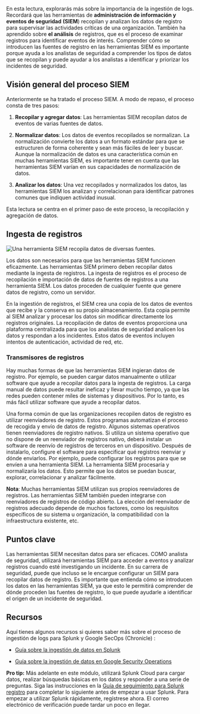 
En esta lectura, explorarás más sobre la importancia de la ingestión de logs. Recordará que las herramientas de **administración de información y eventos de seguridad** **(SIEM**) recopilan y analizan los datos de registro para supervisar las actividades críticas de una organización. También ha aprendido sobre **el análisis** de registros, que es el proceso de examinar registros para identificar eventos de interés. Comprender cómo se introducen las fuentes de registro en las herramientas SIEM es importante porque ayuda a los analistas de seguridad a comprender los tipos de datos que se recopilan y puede ayudar a los analistas a identificar y priorizar los incidentes de seguridad.

## Visión general del proceso SIEM

Anteriormente se ha tratado el proceso SIEM. A modo de repaso, el proceso consta de tres pasos:

1. **Recopilar y agregar datos**: Las herramientas SIEM recopilan datos de eventos de varias fuentes de datos.
    
2. **Normalizar datos**: Los datos de eventos recopilados se normalizan. La normalización convierte los datos a un formato estándar para que se estructuren de forma coherente y sean más fáciles de leer y buscar. Aunque la normalización de datos es una característica común en muchas herramientas SIEM, es importante tener en cuenta que las herramientas SIEM varían en sus capacidades de normalización de datos.
    
3. **Analizar los datos**: Una vez recopilados y normalizados los datos, las herramientas SIEM los analizan y correlacionan para identificar patrones comunes que indiquen actividad inusual.
    

Esta lectura se centra en el primer paso de este proceso, la recopilación y agregación de datos.

## Ingesta de registros

![Una herramienta SIEM recopila datos de diversas fuentes.](https://d3c33hcgiwev3.cloudfront.net/imageAssetProxy.v1/1ZNypyZJSb6t2dDK8jAs5g_f0331b912c2d4f949734e4325c1928f1_0smyScQN7exeZjonfdPMzR89GB4iKifMP0ou7I4vtfCsmAC8R-idy_3aVUbkopt7P918eo8EJ6CpRGT4ta25LYlfh0Rkr6L8bt5OGYuixWDR5Qrsq1oPf9F8Hxq9SoXoTGb-mRQ7mukPY21rLvQXtNa3BkSnQ9TgnPqz5neROFGNrg0GkYvUr_64MLKj?expiry=1761350400000&hmac=9xk7eOBa0U2OM8hDw5hvOD8Ucn4P-vdEE-riYe1NYFM)

Los datos son necesarios para que las herramientas SIEM funcionen eficazmente. Las herramientas SIEM primero deben recopilar datos mediante la ingesta de registros. La ingesta de registros es el proceso de recopilación e importación de datos de fuentes de registros a una herramienta SIEM. Los datos proceden de cualquier fuente que genere datos de registro, como un servidor.

En la ingestión de registros, el SIEM crea una copia de los datos de eventos que recibe y la conserva en su propio almacenamiento. Esta copia permite al SIEM analizar y procesar los datos sin modificar directamente los registros originales. La recopilación de datos de eventos proporciona una plataforma centralizada para que los analistas de seguridad analicen los datos y respondan a los incidentes. Estos datos de eventos incluyen intentos de autenticación, actividad de red, etc.

### Transmisores de registros

Hay muchas formas de que las herramientas SIEM ingieran datos de registro. Por ejemplo, se pueden cargar datos manualmente o utilizar software que ayude a recopilar datos para la ingesta de registros. La carga manual de datos puede resultar ineficaz y llevar mucho tiempo, ya que las redes pueden contener miles de sistemas y dispositivos. Por lo tanto, es más fácil utilizar software que ayude a recopilar datos.

Una forma común de que las organizaciones recopilen datos de registro es utilizar reenviadores de registro. Estos programas automatizan el proceso de recogida y envío de datos de registro. Algunos sistemas operativos tienen reenviadores de registro nativos. Si utiliza un sistema operativo que no dispone de un reenviador de registros nativo, deberá instalar un software de reenvío de registros de terceros en un dispositivo. Después de instalarlo, configure el software para especificar qué registros reenviar y dónde enviarlos. Por ejemplo, puede configurar los registros para que se envíen a una herramienta SIEM. La herramienta SIEM procesaría y normalizaría los datos. Esto permite que los datos se puedan buscar, explorar, correlacionar y analizar fácilmente.

**Nota**: Muchas herramientas SIEM utilizan sus propios reenviadores de registros. Las herramientas SIEM también pueden integrarse con reenviadores de registros de código abierto. La elección del reenviador de registros adecuado depende de muchos factores, como los requisitos específicos de su sistema u organización, la compatibilidad con la infraestructura existente, etc.

## Puntos clave

Las herramientas SIEM necesitan datos para ser eficaces. COMO analista de seguridad, utilizará herramientas SIEM para acceder a eventos y analizar registros cuando esté investigando un incidente. En su carrera de seguridad, puede que incluso se le encargue configurar un SIEM para recopilar datos de registro. Es importante que entienda cómo se introducen los datos en las herramientas SIEM, ya que esto le permitirá comprender de dónde proceden las fuentes de registro, lo que puede ayudarle a identificar el origen de un incidente de seguridad.

## Recursos

Aquí tienes algunos recursos si quieres saber más sobre el proceso de ingestión de logs para Splunk y Google SecOps (Chronicle) :

- [Guía sobre la ingestión de datos en Splunk](https://docs.splunk.com/Documentation/SplunkCloud/9.0.2303/Data/Howdoyouwanttoadddata)
    
- [Guía sobre la ingestión de datos en Google Security Operations](https://cloud.google.com/chronicle/docs/data-ingestion-flow)
    

**Pro tip:** Más adelante en este módulo, utilizará Splunk Cloud para cargar datos, realizar búsquedas básicas en los datos y responder a una serie de preguntas. Siga las instrucciones en la [Guía de seguimiento para Splunk registro](https://www.coursera.org/learn/detection-and-response/supplement/Wg478/follow-along-guide-for-splunk-sign-up) para completar lo siguiente antes de empezar a usar Splunk. Para empezar a utilizar Splunk rápidamente, regístrese ahora. El correo electrónico de verificación puede tardar un poco en llegar.